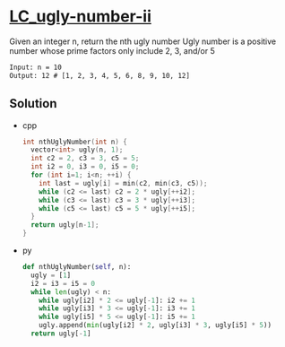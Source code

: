 # [LC_ugly-number-ii](https://leetcode.com/problems/ugly-number-ii)

Given an integer n, return the nth ugly number
Ugly number is a positive number whose prime factors only include 2, 3, and/or 5

```txt
Input: n = 10
Output: 12 # [1, 2, 3, 4, 5, 6, 8, 9, 10, 12]
```

## Solution

* cpp

  ```cpp
  int nthUglyNumber(int n) {
    vector<int> ugly(n, 1);
    int c2 = 2, c3 = 3, c5 = 5;
    int i2 = 0, i3 = 0, i5 = 0;
    for (int i=1; i<n; ++i) {
      int last = ugly[i] = min(c2, min(c3, c5));
      while (c2 <= last) c2 = 2 * ugly[++i2];
      while (c3 <= last) c3 = 3 * ugly[++i3];
      while (c5 <= last) c5 = 5 * ugly[++i5];
    }
    return ugly[n-1];
  }
  ```

* py

  ```py
  def nthUglyNumber(self, n):
    ugly = [1]
    i2 = i3 = i5 = 0
    while len(ugly) < n:
      while ugly[i2] * 2 <= ugly[-1]: i2 += 1
      while ugly[i3] * 3 <= ugly[-1]: i3 += 1
      while ugly[i5] * 5 <= ugly[-1]: i5 += 1
      ugly.append(min(ugly[i2] * 2, ugly[i3] * 3, ugly[i5] * 5))
    return ugly[-1]
  ```
